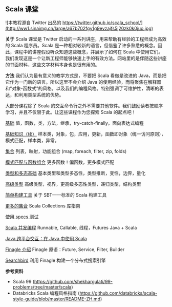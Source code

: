 Scala 课堂
---

![本教程源自 Twitter 出品的 https://twitter.github.io/scala_school/](http://ww1.sinaimg.cn/large/a67b702fgy1g9evzajfs5j20zk0k0juo.jpg)

**关于**
Scala 课堂是 Twitter 启动的一系列讲座，用来帮助有经验的工程师成为高效的 Scala 程序员。Scala 是一种相对较新的语言，但借鉴了许多熟悉的概念。因此，课程中的讲座假设听众知道这些概念，并展示了如何在 Scala 中使用它们。我们发现这是一个让新工程师能够快速上手的有效方法。网站里的是伴随这些讲座的书面材料，这些文字材料本身也是很有用的。

**方法**
我们认为最有意义的教学方式是，不要把 Scala 看做是改进的 Java，而是把它作为一门新的语言。所以这里不会介绍 Java 的使用经验，而将聚焦在解释器和“对象-函数式”的风格，以及我们的编程风格。特别强调了可维护性，清晰的表达，和利用类型系统的优势。

大部分课程除了 Scala 的交互命令行之外不需要其他软件。我们鼓励读者按顺序学习，并且不仅限于此。让这些课程作为您探索 Scala 的起点吧！

[基础](/2019/11/30/scala-school-basics/)
值，函数，类，方法，继承，try-catch-finally。面向表达式编程

[基础知识（续）](/2019/11/30/scala-school-bascis2/)
样本类，对象，包，应用，更新，函数即对象（统一访问原则），模式匹配，样本类，异常。

[集合](/2019/12/01/scala-school-collections/#drop-amp-dropWhile)
列表，映射，功能组合 (map, foreach, filter, zip, folds)

[模式匹配与函数组合](/2019/12/01/scala-school-pattern-matching-and-functional-composition/)
更多函数！偏函数，更多模式匹配

[类型和多态基础](/2019/12/01/scala-school-type-basics/)
基本类型和类型多态性，类型推断，变性，边界，量化

[高级类型](/2019/12/01/scala-school-advanced-types/#结构类型)
高级类型，视界，更高级多态性类型，递归类型，结构类型

[简单构建工具]()
关于 SBT——标准的 Scala 构建工具

[更多的集合]()
Scala Collections 库指南

[使用 specs 测试]()

[Scala 并发编程]()
Runnable, Callable, 线程，Futures
Java + Scala

[Java 跨平台交互：在 Java 中使用 Scala]()

[Finagle 介绍]()
Finagle 原语：Future, Service, Filter, Builder

[Searchbird]()
利用 Finagle 构建一个分布式搜索引擎

**参考资料**
* Scala 99 (https://github.com/shekhargulati/99-problems/tree/master/scala)
* Databricks Scala 编程风格指南 (https://github.com/databricks/scala-style-guide/blob/master/README-ZH.md)
